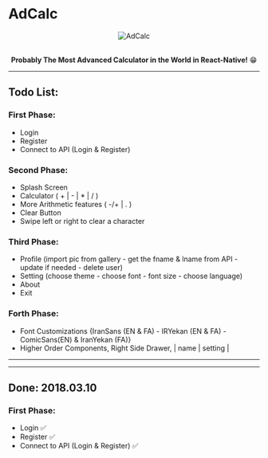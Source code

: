 # AdCalc
<div align="center">
<img align="middle" src="https://raw.githubusercontent.com/MohamadKh75/AdCalc/master/__others/AdCalc.png" alt="AdCalc">
<br><br>
  
  
<strong>Probably The Most Advanced Calculator in the World in React-Native!</strong> :grin:
</div>

---

## Todo List:
### First Phase:
* Login
* Register
* Connect to API (Login & Register)

### Second Phase:
* Splash Screen
* Calculator ( + | - | * | / )
* More Arithmetic features ( -/+ | . )
* Clear Button
* Swipe left or right to clear a character

### Third Phase:
* Profile (import pic from gallery - get the fname & lname from API - update if needed - delete user)
* Setting (choose theme - choose font - font size - choose language)
* About
* Exit

### Forth Phase:
* Font Customizations {IranSans (EN & FA) - IRYekan (EN & FA) - ComicSans(EN) & IranYekan (FA)}
* Higher Order Components, Right Side Drawer,   |   name   | setting |

---
---

## Done: 2018.03.10
### First Phase:
* Login :white_check_mark:
* Register  :white_check_mark:
* Connect to API (Login & Register) :white_check_mark:
